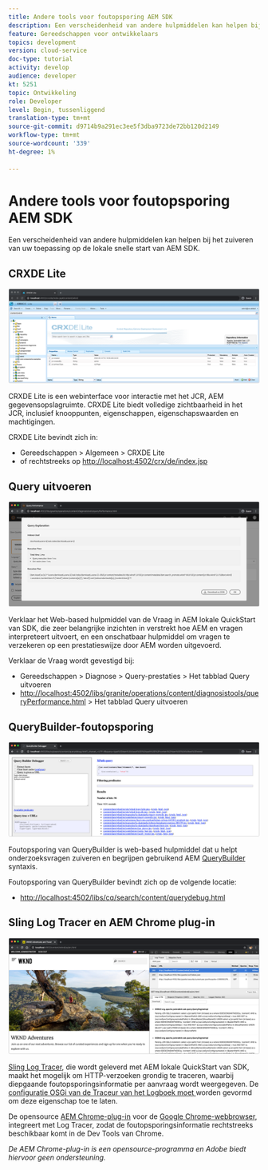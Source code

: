 ```yaml
---
title: Andere tools voor foutopsporing AEM SDK
description: Een verscheidenheid van andere hulpmiddelen kan helpen bij het zuiveren van de lokale snelle start van AEM SDK.
feature: Gereedschappen voor ontwikkelaars
topics: development
version: cloud-service
doc-type: tutorial
activity: develop
audience: developer
kt: 5251
topic: Ontwikkeling
role: Developer
level: Begin, tussenliggend
translation-type: tm+mt
source-git-commit: d9714b9a291ec3ee5f3dba9723de72bb120d2149
workflow-type: tm+mt
source-wordcount: '339'
ht-degree: 1%

---
```



# Andere tools voor foutopsporing AEM SDK

Een verscheidenheid van andere hulpmiddelen kan helpen bij het zuiveren van uw toepassing op de lokale snelle start van AEM SDK.

## CRXDE Lite

![CRXDE Lite](./assets/other-tools/crxde-lite.png)

CRXDE Lite is een webinterface voor interactie met het JCR, AEM gegevensopslagruimte. CRXDE Lite biedt volledige zichtbaarheid in het JCR, inclusief knooppunten, eigenschappen, eigenschapswaarden en machtigingen.

CRXDE Lite bevindt zich in:

+ Gereedschappen > Algemeen > CRXDE Lite
+ of rechtstreeks op [http://localhost:4502/crx/de/index.jsp](http://localhost:4502/crx/de/index.jsp)

## Query uitvoeren

![Query uitvoeren](./assets/other-tools/explain-query.png)

Verklaar het Web-based hulpmiddel van de Vraag in AEM lokale QuickStart van SDK, die zeer belangrijke inzichten in verstrekt hoe AEM en vragen interpreteert uitvoert, en een onschatbaar hulpmiddel om vragen te verzekeren op een prestatieswijze door AEM worden uitgevoerd.

Verklaar de Vraag wordt gevestigd bij:

+ Gereedschappen > Diagnose > Query-prestaties > Het tabblad Query uitvoeren
+ [http://localhost:4502/libs/granite/operations/content/diagnosistools/queryPerformance.html](http://localhost:4502/libs/granite/operations/content/diagnosistools/queryPerformance.html) > Het tabblad Query uitvoeren

## QueryBuilder-foutopsporing

![QueryBuilder-foutopsporing](./assets/other-tools/query-debugger.png)

Foutopsporing van QueryBuilder is web-based hulpmiddel dat u helpt onderzoeksvragen zuiveren en begrijpen gebruikend AEM [QueryBuilder](https://docs.adobe.com/content/help/en/experience-manager-65/developing/platform/query-builder/querybuilder-api.html) syntaxis.

Foutopsporing van QueryBuilder bevindt zich op de volgende locatie:

+ [http://localhost:4502/libs/cq/search/content/querydebug.html](http://localhost:4502/libs/cq/search/content/querydebug.html)

## Sling Log Tracer en AEM Chrome plug-in

![Sling Log Tracer en AEM Chrome plug-in](./assets/other-tools/log-tracer.png)

[Sling Log Tracer](https://sling.apache.org/documentation/bundles/log-tracers.html), die wordt geleverd met AEM lokale QuickStart van SDK, maakt het mogelijk om HTTP-verzoeken grondig te traceren, waarbij diepgaande foutopsporingsinformatie per aanvraag wordt weergegeven. De [configuratie OSGi van de Traceur van het Logboek moet ](https://sling.apache.org/documentation/bundles/log-tracers.html#configuration-1) worden gevormd om deze eigenschap toe te laten.

De opensource [AEM Chrome-plug-in](https://chrome.google.com/webstore/detail/aem-chrome-plug-in/ejdcnikffjleeffpigekhccpepplaode?hl=en-US) voor de [Google Chrome-webbrowser](https://www.google.com/chrome/), integreert met Log Tracer, zodat de foutopsporingsinformatie rechtstreeks beschikbaar komt in de Dev Tools van Chrome.

_De AEM Chrome-plug-in is een opensource-programma en Adobe biedt hiervoor geen ondersteuning._

